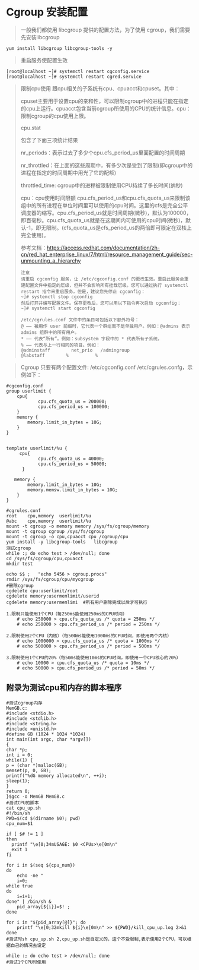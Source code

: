 # **Cgroup 安装配置**

> 一般我们都使用 libcgroup 提供的配置方法，为了使用 cgroup，我们需要先安装libcgroup

```
yum install libcgroup libcgroup-tools -y
```

> 重启服务使配置生效

```
[root@localhost ~]# systemctl restart cgconfig.service
[root@localhost ~]# systemctl restart cgred.service
```

> 限制cpu使用 跟cpu相关的子系统有cpu、cpuacct和cpuset。其中：
>
> cpuset主要用于设置cpu的亲和性，可以限制cgroup中的进程只能在指定的cpu上运行。cpuacct包含当前cgroup所使用的CPU的统计信息。cpu：限制cgroup的cpu使用上限。
>
> cpu.stat
>
> 包含了下面三项统计结果
>
> nr_periods：表示过去了多少个cpu.cfs_period_us里面配置的时间周期
>
> nr_throttled：在上面的这些周期中，有多少次是受到了限制(即cgroup中的进程在指定的时间周期中用光了它的配额)
>
> throttled_time: cgroup中的进程被限制使用CPU持续了多长时间(纳秒)
>
> cpu：cpu使用时间限额 cpu.cfs_period_us和cpu.cfs_quota_us来限制该组中的所有进程在单位时间里可以使用的cpu时间。这里的cfs是完全公平调度器的缩写。cpu.cfs_period_us就是时间周期(微秒)，默认为100000，即百毫秒。cpu.cfs_quota_us就是在这期间内可使用的cpu时间(微秒)，默认-1，即无限制。(cfs_quota_us是cfs_period_us的两倍即可限定在双核上完全使用)。
>
> 参考文档：https://access.redhat.com/documentation/zh-cn/red_hat_enterprise_linux/7/html/resource_management_guide/sec-unmounting_a_hierarchy
>
> ```
> 注意
> 请重启 cgconfig 服务，让 /etc/cgconfig.conf 的更改生效。重启此服务会重建配置文件中指定的层级，但并不会影响所有挂载层级。您可以通过执行 systemctl restart 指令来重启服务，但是，建议您先停止 cgconfig：
> ~]# systemctl stop cgconfig
> 然后打开并编写配置文件。保存更改后，您可以用以下指令再次启动 cgconfig：
> ~]# systemctl start cgconfig
> 
> /etc/cgrules.conf 文件中的条目可包括以下额外符号：
> @ —— 被用作 user 前缀时，它代表一个群组而不是单独用户。例如：@admins 表示 admins 组群中的所有用户。
> * —— 代表“所有”。例如：subsystem 字段中的 * 代表所有子系统。
> % —— 代表与上一行相同的项目。例如：
> @adminstaff        net_prio   /admingroup
> @labstaff        %          %
> ```

> Cgroup 只要有两个配置文件: /etc/cgconfig.conf   /etc/cgrules.confg，示例如下：

```
#cgconfig.conf 
group userlimit {
    cpu{
            cpu.cfs_quota_us = 200000;
            cpu.cfs_period_us = 100000;
    }
    memory {
        memory.limit_in_bytes = 10G;
    }
}


template userlimit/%u {
     cpu{
            cpu.cfs_quota_us = 40000;
            cpu.cfs_period_us = 50000;
      }

   memory {
        memory.limit_in_bytes = 10G;
        memory.memsw.limit_in_bytes = 10G;
    }
}

#cgrules.conf
root    cpu,memory  userlimit/%u
@abc    cpu,memory  userlimit/%u
mount -t cgroup -o memory memory /sys/fs/cgroup/memory
mount -t cgroup cgroup /sys/fs/cgroup
mount -t cgroup -o cpu,cpuacct cpu /cgroup/cpu
yum install -y libcgroup-tools   libcgroup
测试cgroup
while :; do echo test > /dev/null; done
cd /sys/fs/cgroup/cpu,cpuacct
mkdir test

echo $$ ;   "echo 5456 > cgroup.procs"
rmdir /sys/fs/cgroup/cpu/mycgroup
#删除cgroup
cgdelete cpu:userlimit/root
cgdelete memory:usermemlimit/userid
cgdelete memory:usermemlimi  #所有用户删除完成以后才可执行

1.限制只能使用1个CPU（每250ms能使用250ms的CPU时间）
    # echo 250000 > cpu.cfs_quota_us /* quota = 250ms */
    # echo 250000 > cpu.cfs_period_us /* period = 250ms */

2.限制使用2个CPU（内核）（每500ms能使用1000ms的CPU时间，即使用两个内核）
    # echo 1000000 > cpu.cfs_quota_us /* quota = 1000ms */
    # echo 500000 > cpu.cfs_period_us /* period = 500ms */

3.限制使用1个CPU的20%（每50ms能使用10ms的CPU时间，即使用一个CPU核心的20%）
    # echo 10000 > cpu.cfs_quota_us /* quota = 10ms */
    # echo 50000 > cpu.cfs_period_us /* period = 50ms */
```

## 附录为测试cpu和内存的脚本程序

```
#测试cgroup内存
MemGB.c:
#include <stdio.h>
#include <stdlib.h>
#include <string.h>
#include <unistd.h>
#define GB (1024 * 1024 *1024)
int main(int argc, char *argv[])
{
char *p;
int i = 0;
while(1) {
p = (char *)malloc(GB);
memset(p, 0, GB);
printf("%dG memory allocated\n", ++i);
sleep(1);
}
return 0;
}$gcc -o MemGB MemGB.c
#测试CPU的脚本
cat cpu_up.sh
#!/bin/sh
PWD=$(cd $(dirname $0); pwd)
cpu_num=$1

if [ $# != 1 ]
then
  printf "\e[0;34mUSAGE: $0 <CPUs>\e[0m\n"
  exit 1
fi

for i in $(seq ${cpu_num})
do
    echo -ne "
    i=0;
while true
do
    i=i+1;
done" | /bin/sh &
    pid_array[${i}]=$! ;
done

for i in "${pid_array[@]}"; do
    printf "\e[0;32mkill ${i}\e[0m\n" >> ${PWD}/kill_cpu_up.log 2>&1
done
#测试时sh cpu_up.sh 2,cpu_up.sh是自定义的，这个不受限制,表示使用2个CPU，可以根据自己的情况去设定

while :; do echo test > /dev/null; done  
#测试1个CPU时使用
```
